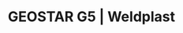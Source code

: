 ---
Filename: "geostar-g5"
Link: "file:/Users/vinayakpatel/Downloads/www.weldplast.cz/geostar-g5"
product_name: "GEOSTAR G5230 V / 2800 W"
product_id: "Obj. číslo:151.683"
title: "GEOSTAR G5 | Weldplast"
product_desc: "Svařovací poloautomaty GEOSTAR G5 a G7 pro svařování izolačních membrán vynikají robustním hliníkovým rámem s nastavitelnou výškou podvozku. GEOSTAR se pyšní také digitálním displejem se všemi důležitými svařovacími parametry: teplota, rychlost, tlak a elektrické napětí. Dokonale funkční design umožnuje snadnou údržbu a čištění přístroje – svařovací klín je možné vyjmout nebo vyměnit za méně než jednu minutu. Díky ergonomickému držadlu je možné přístroj nastavit do několika pracovních pozic. GEOSTAR je dostupný ve dvou provedeních – standardní GEOSTAR G5 a rozšířené provedení GEOSTAR G7.Rychlost 12 m/min.Hmotnost 16.4 kg (G5), 17.7 kg (G7) 20-50% nižší hmotnost než u srovnatelných přístrojůVysoký topný výkonDigitální zobrazení svařovacího tlakuVýměna klínu za méně než jednu minutuIntegrovaný displej pro zobrazení napětíNastavitelná výška podvozku"
product_specs: "Značka konformity, Třída ochrany I, NapětíV~230, PříkonW2800, FrekvenceHz50 / 60, Max. teplota°C420, Rychlostm/min0,8 - 12, Svařovací tlakN1500, Rozměry (D x Š x V)mm482 x 278 x 269, Hmotnostkg16,4"
product_downloads: "GEOSTAR - manuál CZ stáhnout , GEOSTAR - produktový list stáhnout"
href: "https://www.weldplast.cz/files/geostar-g5-g7-manual-cz.pdf, https://www.weldplast.cz/files/geostar-g5-g7-manual-cz.pdf, https://www.weldplast.cz/files/geostar-letak-web.pdf, https://www.weldplast.cz/files/geostar-letak-web.pdf"
p_desc_2: "Svařovací poloautomaty GEOSTAR G5 a G7 pro svařování izolačních membrán vynikají robustním hliníkovým rámem s nastavitelnou výškou podvozku. GEOSTAR se pyšní také digitálním displejem se všemi důležitými svařovacími parametry: teplota, rychlost, tlak a elektrické napětí. Dokonale funkční design umožnuje snadnou údržbu a čištění přístroje – svařovací klín je možné vyjmout nebo vyměnit za méně než jednu minutu. Díky ergonomickému držadlu je možné přístroj nastavit do několika pracovních pozic. GEOSTAR je dostupný ve dvou provedeních – standardní GEOSTAR G5 a rozšířené provedení GEOSTAR G7.Rychlost 12 m/min.Hmotnost 16.4 kg (G5), 17.7 kg (G7) 20-50% nižší hmotnost než u srovnatelných přístrojůVysoký topný výkonDigitální zobrazení svařovacího tlakuVýměna klínu za méně než jednu minutuIntegrovaný displej pro zobrazení napětíNastavitelná výška podvozku"
accessories: "GEOSTAR G7, Data Recording230 V / 2800 WGEOSTAR G5230 V / 2800 WGEOSTAR G7230 V / 2800 W, 50 mm"
similar_products: ""
---